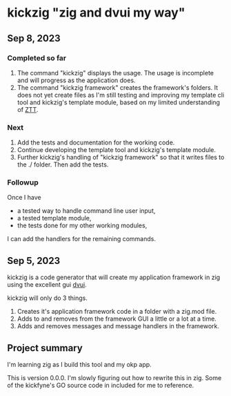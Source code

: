 # kickzig "zig and dvui my way"

## Sep 8, 2023

### Completed so far

1. The command "kickzig" displays the usage. The usage is incomplete and will progress as the application does.
1. The command "kickzig framework" creates the framework's folders. It does not yet create files as I'm still testing and improving my template cli tool and kickzig's template module, based on my limited understanding of [ZTT](https://github.com/MasterQ32/ZTT).

### Next

1. Add the tests and documentation for the working code.
1. Continue developing the template tool and kickzig's template module.
1. Further kickzig's handling of "kickzig framework" so that it writes files to the ./ folder. Then add the tests.

### Followup

Once I have

* a tested way to handle command line user input,
* a tested template module,
* the tests done for my other working modules,

I can add the handlers for the remaining commands.

## Sep 5, 2023

kickzig is a code generator that will create my application framework in zig using the excellent gui [dvui](https://github.com/david-vanderson/dvui).

kickzig will only do 3 things.

1. Creates it's application framework code in a folder with a zig.mod file.
1. Adds to and removes from the framework GUI a little or a lot at a time.
1. Adds and removes messages and message handlers in the framework.

## Project summary

I'm learning zig as I build this tool and my okp app.

This is version 0.0.0. I'm slowly figuring out how to rewrite this in zig. Some of the kickfyne's GO source code in included for me to reference.
